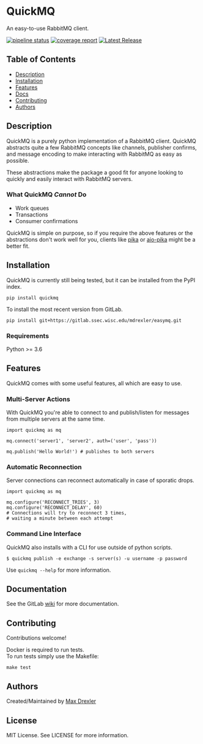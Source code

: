 # QuickMQ

An easy-to-use RabbitMQ client.

[![pipeline status](https://gitlab.ssec.wisc.edu/mdrexler/easymq/badges/main/pipeline.svg)](https://gitlab.ssec.wisc.edu/mdrexler/easymq/-/commits/main)
[![coverage report](https://gitlab.ssec.wisc.edu/mdrexler/easymq/badges/main/coverage.svg)](https://gitlab.ssec.wisc.edu/mdrexler/easymq/-/commits/main)
[![Latest Release](https://gitlab.ssec.wisc.edu/mdrexler/easymq/-/badges/release.svg)](https://gitlab.ssec.wisc.edu/mdrexler/easymq/-/releases)


## Table of Contents

* [Description](#description)
* [Installation](#installation)
* [Features](#features)
* [Docs](#documentation)
* [Contributing](#contributing)
* [Authors](#authors)


## Description

QuickMQ is a purely python implementation of a RabbitMQ client. QuickMQ abstracts quite a few RabbitMQ concepts like channels, publisher confirms, and message encoding to make interacting with RabbitMQ as easy as possible.  

These abstractions make the package a good fit for anyone looking to quickly and easily interact with RabbitMQ servers.

### What QuickMQ ***Cannot*** Do

* Work queues
* Transactions
* Consumer confirmations

QuickMQ is simple on purpose, so if you require the above features or the abstractions don't work well for you, clients like [pika](https://github.com/pika/pika) or [aio-pika](https://github.com/mosquito/aio-pika) might be a better fit.

## Installation

QuickMQ is currently still being tested, but it can be installed from the PyPI index.

```
pip install quickmq
```

To install the most recent version from GitLab.

```
pip install git+https://gitlab.ssec.wisc.edu/mdrexler/easymq.git
```

### Requirements

Python >= 3.6

## Features

QuickMQ comes with some useful features, all which are easy to use.

### Multi-Server Actions

With QuickMQ you're able to connect to and publish/listen for messages from multiple servers at the same time.

```
import quickmq as mq

mq.connect('server1', 'server2', auth=('user', 'pass'))

mq.publish('Hello World!') # publishes to both servers
```

### Automatic Reconnection

Server connections can reconnect automatically in case of sporatic drops.

```
import quickmq as mq

mq.configure('RECONNECT_TRIES', 3)
mq.configure('RECONNECT_DELAY', 60)
# Connections will try to reconnect 3 times,
# waiting a minute between each attempt
```

### Command Line Interface

QuickMQ also installs with a CLI for use outside of python scripts.

```
$ quickmq publish -e exchange -s server(s) -u username -p password
```

Use `quickmq --help` for more information.

## Documentation

See the GitLab [wiki](https://gitlab.ssec.wisc.edu/mdrexler/easymq/-/wikis/home) for more documentation.

## Contributing

Contributions welcome!  

Docker is required to run tests.  
To run tests simply use the Makefile:

```
make test
```

## Authors

Created/Maintained by [Max Drexler](mailto:mndrexler@wisc.edu)

## License

MIT License. See LICENSE for more information.

